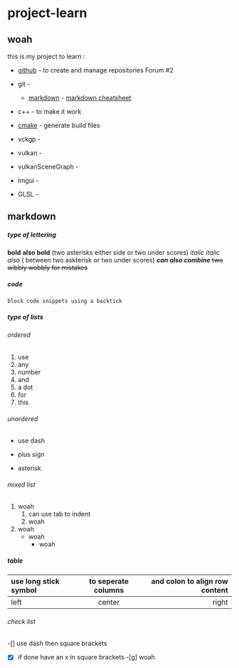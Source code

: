 # project-learn
## woah

 this is my project to learn : 
 * [github](http:///www.github.com) - to create and manage repositories  Forum #2
 * git - 
   * [markdown]() - [markdown cheatsheet](https://github.com/im-luka/markdown-cheatsheet)
    
 * c++ - to make it work
 * [cmake](http://cmake.org) - generate build files
 * vckgp -
 * vulkan - 
 * vulkanSceneGraph -
 * Imgui -
 * GLSL -


## markdown 
##### type of lettering
**bold**  __also bold__  (two asterisks either side or two under scores)
*italic*  _italic also_ ( between two askterisk or two under scores) 
**_can also combine_** 
~~two wibbly wobbly for mistakes~~

##### code
`block code snippets using a backtick`

##### type of lists 
###### ordered
1. use
2. any
3. number
4. and
5. a dot
6. for
7. this

###### unordered
- use dash
+ plus sign
* asterisk

###### mixed list
1. woah
   1.  can use tab to indent
   2.  woah
3. woah
   - woah
     -  woah
    
#####  table
| use long stick symbol | to seperate columns | and colon to align row content|
|:----------------------|:-------------------:|------------------------------:|
|left                   |center| right|


###### check list 
-[] use dash then square brackets
-[x] if done have an x in square brackets
-[g] woah





